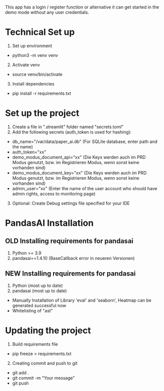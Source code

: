 This app has a login / register function 
or alternative it can get started in the demo mode without any user credentials.

# Technical Set up
1. Set up environment
- python3 -m venv venv
2. Activate venv
- source venv/bin/activate
3. Install dependencies
- pip install -r requirements.txt

# Set up the project
1. Create a file in ".streamlit" folder named "secrets.toml"
2. Add the following secrets (auth_token is used for hashing):
 - db_name="/var/data/paper_ai.db" (For SQLite database, enter path and the name)
 - auth_token="xx" 
 - demo_modus_document_api="xx" (Die Keys werden auch im PRD Modus genutzt, bzw. im Registrieren Modus, wenn sonst keine vorhanden sind)
 - demo_modus_document_key="xx" (Die Keys werden auch im PRD Modus genutzt, bzw. im Registrieren Modus, wenn sonst keine vorhanden sind)
 - admin_user="xx" (Enter the name of the user account who should have admin rights, access to monitoring page)
3. Optional: Create Debug settings file specified for your IDE

# PandasAI Installation
## OLD Installing requirements for pandasai
1. Python >= 3.9
2. pandasai==1.4.10 (BaseCallback error in neueren Versionen)

## NEW Installing requirements for pandasai
1. Python (most up to date)
2. pandasai (most up to date)
- Manually Installation of Library 'eval' and 'seaborn', Heatmap can be generated successful now
- Whitelisting of "ast"

# Updating the project
1. Build requirements file
- pip freeze > requirements.txt
2. Creating commit and push to git
- git add .
- git commit -m "Your message"
- git push

